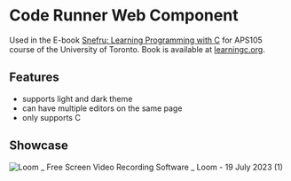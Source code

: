 # Code Runner Web Component
Used in the E-book [Snefru: Learning Programming with C](https://github.com/salma-emara/aps105-book) for APS105 course of the University of Toronto. Book is available at [learningc.org](learningc.org).

## Features
- supports light and dark theme
- can have multiple editors on the same page
- only supports C

## Showcase
![Loom _ Free Screen  Video Recording Software _ Loom - 19 July 2023 (1)](https://github.com/yvonne-yang/Code-Runner-Web-Component/assets/60620007/e3846b41-9d3b-4641-b684-c44d3e9c0c52)
